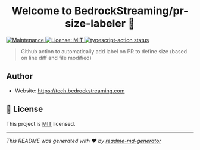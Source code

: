 <h1 align="center">Welcome to BedrockStreaming/pr-size-labeler 👋</h1>
<p>
  <a href="https://github.com/BedrockStreaming/pr-size-labeler/graphs/commit-activity" target="_blank">
    <img alt="Maintenance" src="https://img.shields.io/badge/Maintained%3F-yes-green.svg" />
  </a>
  <a href="https://github.com/BedrockStreaming/pr-size-labeler/blob/master/LICENSE" target="_blank">
    <img alt="License: MIT" src="https://img.shields.io/github/license/actions/BedrockStreaming/pr-size-labeler" />
  </a>
  <a href="https://github.com/BedrockStreaming/pr-size-labeler/actions">
    <img alt="typescript-action status" src="https://github.com/BedrockStreaming/pr-size-labeler/workflows/test/badge.svg">
  </a>
</p>

> Github action to automatically add label on PR to define size (based on line diff and file modified)


## Author

* Website: https://tech.bedrockstreaming.com


## 📝 License

This project is [MIT](https://github.com/BedrockStreaming/pr-size-labeler/blob/master/LICENSE) licensed.

***
_This README was generated with ❤️ by [readme-md-generator](https://github.com/kefranabg/readme-md-generator)_